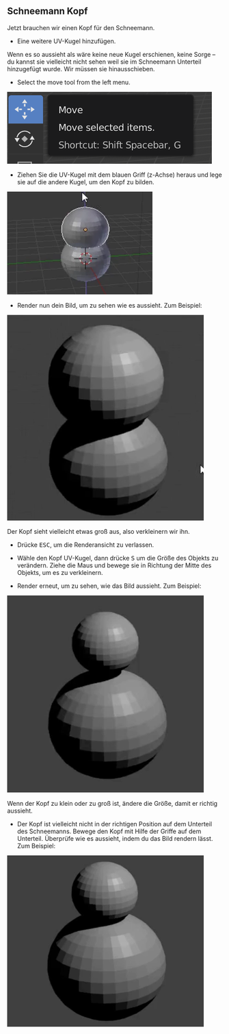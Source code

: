 ## Schneemann Kopf

Jetzt brauchen wir einen Kopf für den Schneemann.

+ Eine weitere UV-Kugel hinzufügen.

Wenn es so aussieht als wäre keine neue Kugel erschienen, keine Sorge – du kannst sie vielleicht nicht sehen weil sie im Schneemann Unterteil hinzugefügt wurde. Wir müssen sie hinausschieben.

+ Select the move tool from the left menu.

![Pfeilenden](images/move-tool.png)

+ Ziehen Sie die UV-Kugel mit dem blauen Griff (z-Achse) heraus und lege sie auf die andere Kugel, um den Kopf zu bilden.

![Kopf hinzufügen](images/blender-snowman-add-head.png)

+ Render nun dein Bild, um zu sehen wie es aussieht. Zum Beispiel:

![Render das Bild](images/blender-head-render-1.png)

Der Kopf sieht vielleicht etwas groß aus, also verkleinern wir ihn.

+ Drücke <kbd>ESC</kbd>, um die Renderansicht zu verlassen.

+ Wähle den Kopf UV-Kugel, dann drücke <kbd>S</kbd> um die Größe des Objekts zu verändern. Ziehe die Maus und bewege sie in Richtung der Mitte des Objekts, um es zu verkleinern.

+ Render erneut, um zu sehen, wie das Bild aussieht. Zum Beispiel:

![Render das Bild erneut](images/blender-head-render-2.png)

Wenn der Kopf zu klein oder zu groß ist, ändere die Größe, damit er richtig aussieht.

+ Der Kopf ist vielleicht nicht in der richtigen Position auf dem Unterteil des Schneemanns. Bewege den Kopf mit Hilfe der Griffe auf dem Unterteil. Überprüfe wie es aussieht, indem du das Bild rendern lässt. Zum Beispiel:

![Render den Kopf auf dem Unterteil](images/blender-head-render-3.png)